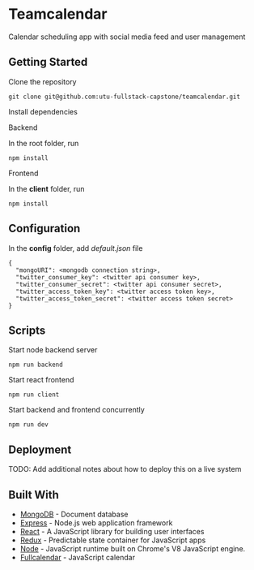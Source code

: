 # Teamcalendar

Calendar scheduling app with social media feed and user management

## Getting Started

Clone the repository

```
git clone git@github.com:utu-fullstack-capstone/teamcalendar.git
```

Install dependencies

Backend

In the root folder, run

```
npm install
```

Frontend

In the **client** folder, run

```
npm install
```

## Configuration

In the **config** folder, add _default.json_ file

```
{
  "mongoURI": <mongodb connection string>,
  "twitter_consumer_key": <twitter api consumer key>,
  "twitter_consumer_secret": <twitter api consumer secret>,
  "twitter_access_token_key": <twitter access token key>,
  "twitter_access_token_secret": <twitter access token secret>
}

```

## Scripts

Start node backend server

```
npm run backend
```

Start react frontend

```
npm run client
```

Start backend and frontend concurrently

```
npm run dev
```

## Deployment

TODO: Add additional notes about how to deploy this on a live system

## Built With

- [MongoDB](https://www.mongodb.com/) - Document database
- [Express](https://expressjs.com/) - Node.js web application framework
- [React](https://reactjs.org/) - A JavaScript library for building user interfaces
- [Redux](https://redux.js.org) - Predictable state container for JavaScript apps
- [Node](https://nodejs.org) - JavaScript runtime built on Chrome's V8 JavaScript engine.
- [Fullcalendar](https://fullcalendar.io/) - JavaScript calendar
